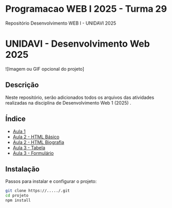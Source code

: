 # Programacao WEB I 2025 - Turma 29
Repositório Desenvolvimento WEB I - UNIDAVI 2025
# UNIDAVI - Desenvolvimento Web 2025

![Imagem ou GIF opcional do projeto]

## Descrição
Neste repositório, serão adicionados todos os arquivos das atividades realizadas na disciplina de Desenvolvimento Web 1 (2025) .

## Índice

- [Aula 1](/Aula1/pagina-formulario.html)
- [Aula 2 - HTML Básico](/Aula2/HTMLBasico.html)
- [Aula 2 - HTML Biografia](/Aula2/Biografia.html)
- [Aula 3 - Tabela](/Aula3/Tabela.html)
- [Aula 3 - Formulário](/Aula3/Formulario.html)

## Instalação
Passos para instalar e configurar o projeto:

```Bash
git clone https://...../.git
cd projeto
npm install
